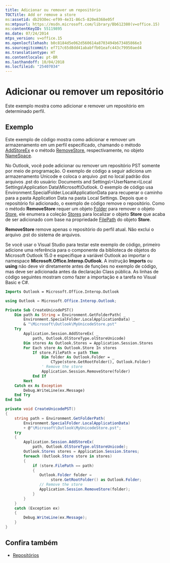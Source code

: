 ```yaml
---
title: Adicionar ou remover um repositório
TOCTitle: Add or remove a store
ms:assetid: db2930ec-ef99-4e31-86c5-820e8368e05f
ms:mtpsurl: https://msdn.microsoft.com/library/Bb612380(v=office.15)
ms:contentKeyID: 55119895
ms.date: 07/24/2014
mtps_version: v=office.15
ms.openlocfilehash: b0c8184d5e062d560614a8703494b673485866e3
ms.sourcegitcommit: ef717c65d8dd41ababffb01eafc443c79950aed4
ms.translationtype: HT
ms.contentlocale: pt-BR
ms.lasthandoff: 10/04/2018
ms.locfileid: "25407034"
---
```

# <a name="add-or-remove-a-store"></a>Adicionar ou remover um repositório

Este exemplo mostra como adicionar e remover um repositório em determinado perfil.

## <a name="example"></a>Exemplo

Este exemplo de código mostra como adicionar e remover um armazenamento em um perfil especificado, chamando o método [AddStoreEx](https://msdn.microsoft.com/library/bb623442\(v=office.15\)) e o método [RemoveStore](https://msdn.microsoft.com/library/bb610524\(v=office.15\)), respectivamente, no objeto [NameSpace](https://msdn.microsoft.com/library/bb645857\(v=office.15\)).

No Outlook, você pode adicionar ou remover um repositório PST somente por meio de programação. O exemplo de código a seguir adiciona um armazenamento Unicode e coloca o arquivo .pst no local padrão dos arquivos .pst do usuário: Documents and Settings\\\<UserName\>\\Local Settings\\Application Data\\Microsoft\\Outlook. O exemplo de código usa Environment.SpecialFolder.LocalApplicationData para recuperar o caminho para a pasta Application Data na pasta Local Settings. Depois que o repositório foi adicionado, o exemplo de código remove o repositório. Como o método **RemoveStore** requer um objeto [Folder](https://msdn.microsoft.com/library/bb645774\(v=office.15\)) para remover o objeto [Store](https://msdn.microsoft.com/library/bb609139\(v=office.15\)), ele enumera a coleção [Stores](https://msdn.microsoft.com/library/bb622944\(v=office.15\)) para localizar o objeto **Store** que acaba de ser adicionado com base na propriedade [FilePath](https://msdn.microsoft.com/library/bb646113\(v=office.15\)) do objeto **Store**.

**RemoveStore** remove apenas o repositório do perfil atual. Não exclui o arquivo .pst do sistema de arquivos.

Se você usar o Visual Studio para testar este exemplo de código, primeiro adicione uma referência para o componente da biblioteca de objetos do Microsoft Outlook 15.0 e especifique a variável Outlook ao importar o namespace **Microsoft.Office.Interop.Outlook**. A instrução **Imports** ou **using** não deve vir diretamente antes de funções no exemplo de código, mas deve ser adicionada antes da declaração Class pública. As linhas de código seguintes mostram como fazer a importação e a tarefa no Visual Basic e C\#.

```vb
Imports Outlook = Microsoft.Office.Interop.Outlook
```


```csharp
using Outlook = Microsoft.Office.Interop.Outlook;
```


```vb
Private Sub CreateUnicodePST()
    Dim path As String = Environment.GetFolderPath( _
        Environment.SpecialFolder.LocalApplicationData) _
        & "\Microsoft\Outlook\MyUnicodeStore.pst"
    Try
        Application.Session.AddStoreEx( _
            path, Outlook.OlStoreType.olStoreUnicode)
        Dim stores As Outlook.Stores = Application.Session.Stores
        For Each store As Outlook.Store In stores
            If store.FilePath = path Then
                Dim folder As Outlook.Folder = _
                    CType(store.GetRootFolder(), Outlook.Folder)
                ' Remove the store
                Application.Session.RemoveStore(folder)
            End If
        Next
    Catch ex As Exception
        Debug.WriteLine(ex.Message)
    End Try
End Sub
```


```csharp
private void CreateUnicodePST()
{
    string path = Environment.GetFolderPath(
        Environment.SpecialFolder.LocalApplicationData)
        + @"\Microsoft\Outlook\MyUnicodeStore.pst";
    try
    {
        Application.Session.AddStoreEx(
            path, Outlook.OlStoreType.olStoreUnicode);
        Outlook.Stores stores = Application.Session.Stores;
        foreach (Outlook.Store store in stores)
        {
            if (store.FilePath == path)
            {
               Outlook.Folder folder =
                    store.GetRootFolder() as Outlook.Folder;
               // Remove the store
               Application.Session.RemoveStore(folder);
            }
        }
    }
    catch (Exception ex)
    {
        Debug.WriteLine(ex.Message);
    }
}
```

## <a name="see-also"></a>Confira também

- [Repositórios](stores.md)

